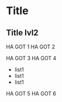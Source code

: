 # Title
## Title lvl2

HA GOT 1 
HA GOT 2

HA GOT 3
HA GOT 4

- list1
- list1
- list1

HA GOT 5
HA GOT 6
